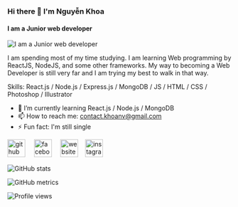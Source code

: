 ### Hi there 👋 I'm Nguyễn Khoa
#### I am a Junior web developer
![I am a Junior web developer](https://i.imgur.com/MUm2Zyp.jpg)

I am spending most of my time studying. I am learning Web programming by ReactJS, NodeJS, and some other frameworks. My way to becoming a Web Developer is still very far and I am trying my best to walk in that way.

Skills: React.js / Node.js / Express.js / MongoDB / JS / HTML / CSS / Photoshop / Illustrator

- 🌱 I’m currently learning React.js / Node.js / MongoDB 
- 📫 How to reach me: contact.khoanv@gmail.com 
- ⚡ Fun fact: I'm still single 


[<img src='https://cdn.jsdelivr.net/npm/simple-icons@3.0.1/icons/github.svg' alt='github' height='40'>](https://github.com/khoa-nv) &nbsp; &nbsp; [<img src='https://cdn.jsdelivr.net/npm/simple-icons@3.0.1/icons/facebook.svg' alt='facebook' height='40'>](https://www.facebook.com/khoanv.me) &nbsp; &nbsp; [<img src='https://cdn.jsdelivr.net/npm/simple-icons@3.0.1/icons/icloud.svg' alt='website' height='40'>](https://khoa-nv.me) &nbsp;&nbsp;  [<img src='https://cdn.jsdelivr.net/npm/simple-icons@3.0.1/icons/instagram.svg' alt='instagram' height='40'>](https://instagram.com/khoanv.me)  

![GitHub stats](https://github-readme-stats.vercel.app/api?username=khoa-nv&show_icons=true&count_private=true)  

![GitHub metrics](https://metrics.lecoq.io/khoa-nv)  

![Profile views](https://gpvc.arturio.dev/khoa-nv)  
